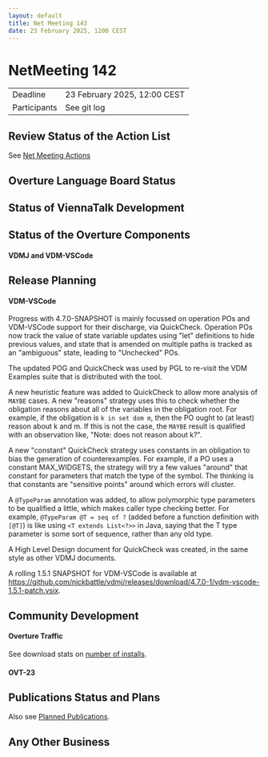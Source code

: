 ```yaml
---
layout: default
title: Net Meeting 143
date: 23 February 2025, 1200 CEST
---
```


<script src="https://code.jquery.com/jquery-1.11.1.min.js">
</script>
<script src="/javascripts/edit.js"></script>
<script>setEditButonNm();</script>

# NetMeeting 142

|||
|---|---|
| Deadline | 23 February 2025, 12:00 CEST |
| Participants | See git log |


## Review Status of the Action List

See [Net Meeting Actions](https://github.com/overturetool/overturetool.github.io/issues?q=is%3Aopen+is%3Aissue+label%3A%22action+net-meeting%22)


## Overture Language Board Status

## Status of ViennaTalk Development

##  Status of the Overture Components

#### VDMJ and VDM-VSCode

##  Release Planning

#### VDM-VSCode

Progress with 4.7.0-SNAPSHOT is mainly focussed on operation POs and VDM-VSCode support for their discharge, via QuickCheck. Operation POs now track the value of state variable updates using "let" definitions to hide previous values, and state that is amended on multiple paths is tracked as an "ambiguous" state, leading to "Unchecked" POs.

The updated POG and QuickCheck was used by PGL to re-visit the VDM Examples suite that is distributed with the tool.

A new heuristic feature was added to QuickCheck to allow more analysis of `MAYBE` cases. A new "reasons" strategy uses this to check whether the obligation reasons about all of the variables in the obligation root. For example, if the obligation is `k in set dom m`, then the PO ought to (at least) reason about k and m. If this is not the case, the `MAYBE` result is qualified with an observation like, "Note: does not reason about k?".

A new "constant" QuickCheck strategy uses constants in an obligation to bias the generation of counterexamples. For example, if a PO uses a constant MAX_WIDGETS, the strategy will try a few values "around" that constant for parameters that match the type of the symbol. The thinking is that constants are "sensitive points" around which errors will cluster.

A `@TypeParam` annotation was added, to allow polymorphic type parameters to be qualified a little, which makes caller type checking better. For example, `@TypeParam @T = seq of ?` (added before a function definition with `[@T]`) is like using `<T extends List<?>>` in Java, saying that the T type parameter is some sort of sequence, rather than any old type.

A High Level Design document for QuickCheck was created, in the same style as other VDMJ documents.

A rolling 1.5.1 SNAPSHOT for VDM-VSCode is available at https://github.com/nickbattle/vdmj/releases/download/4.7.0-1/vdm-vscode-1.5.1-patch.vsix.

##  Community Development

#### Overture Traffic

See download stats on [number of installs](https://marketplace.visualstudio.com/items?itemName=overturetool.vdm-vscode).

#### OVT-23


##  Publications Status and Plans

Also see [Planned Publications](https://www.overturetool.org/publications/PlannedPublications.html).


##  Any Other Business



<div id="edit_page_div"></div>
